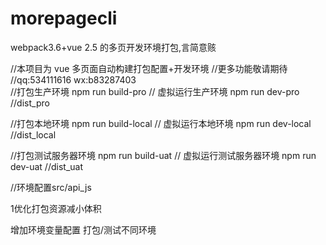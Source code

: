 # morepagecli
webpack3.6+vue 2.5 的多页开发环境打包,言简意赅<br>


//本项目为 vue 多页面自动构建打包配置+开发环境  //更多功能敬请期待 //qq:534111616 wx:b83287403<br>
//打包生产环境 npm run build-pro
// 虚拟运行生产环境 npm run dev-pro   //dist_pro


//打包本地环境 npm run build-local
// 虚拟运行本地环境 npm run dev-local  //dist_local

//打包测试服务器环境 npm run build-uat
// 虚拟运行测试服务器环境 npm run dev-uat  //dist_uat

//环境配置src/api_js

<p>1优化打包资源减小体积 </p>


<p>增加环境变量配置 打包/测试不同环境</p>


